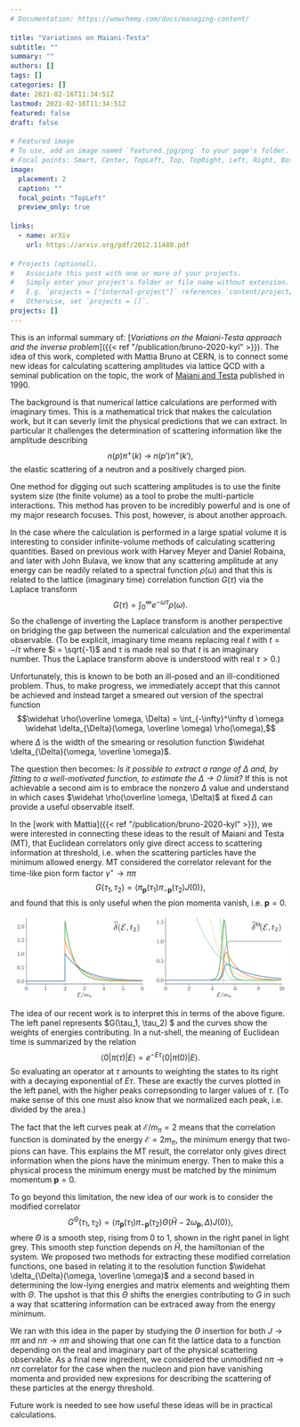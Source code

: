 ```yaml
---
# Documentation: https://wowchemy.com/docs/managing-content/

title: "Variations on Maiani-Testa"
subtitle: ""
summary: ""
authors: []
tags: []
categories: []
date: 2021-02-16T11:34:51Z
lastmod: 2021-02-16T11:34:51Z
featured: false
draft: false

# Featured image
# To use, add an image named `featured.jpg/png` to your page's folder.
# Focal points: Smart, Center, TopLeft, Top, TopRight, Left, Right, BottomLeft, Bottom, BottomRight.
image:
  placement: 2
  caption: ""
  focal_point: "TopLeft"
  preview_only: true

links:
  - name: arXiv
    url: https://arxiv.org/pdf/2012.11488.pdf

# Projects (optional).
#   Associate this post with one or more of your projects.
#   Simply enter your project's folder or file name without extension.
#   E.g. `projects = ["internal-project"]` references `content/project/deep-learning/index.md`.
#   Otherwise, set `projects = []`.
projects: []
---
```


This is an informal summary of: [_Variations on the Maiani-Testa approach and the inverse problem_]({{< ref "/publication/bruno-2020-kyl" >}}). The idea of this work, completed with Mattia Bruno at CERN, is to connect some new ideas for calculating scattering amplitudes via lattice QCD with a seminal publication on the topic, the work of [Maiani and Testa](<https://www.sciencedirect.com/science/article/abs/pii/0370269390906953?via%3Dihub>) published in 1990.


The background is that numerical lattice calculations are performed with imaginary times. This is a mathematical trick that makes the calculation work, but it can severly limit the physical predictions that we can extract. In particular it challenges the determination of scattering information like the amplitude describing
$$n(p) \pi^+(k) \ \to \ n(p') \pi^+(k'),$$
the elastic scattering of a neutron and a positively charged pion.

One method for digging out such scattering amplitudes is to use the finite system size (the finite volume) as a tool to probe the multi-particle interactions. This method has proven to be incredibly powerful and is one of my major research focuses. This post, however, is about another approach.

In the case where the calculation is performed in a large spatial volume it is interesting to consider infinite-volume methods of calculating scattering quantities. Based on previous work with Harvey Meyer and Daniel Robaina, and later with John Bulava, we know that any scattering amplitude at any energy can be readily related to a spectral function $\rho(\omega)$ and that this is related to the lattice (imaginary time) correlation function $G(\tau)$ via the Laplace transform
$$G(\tau) = \int_0^\infty e^{- \omega \tau} \rho(\omega) .$$
So the challenge of inverting the Laplace transform is another perspective on bridging the gap between the numerical calculation and the experimental observable.  (To be explicit, imaginary time means replacing real $t$ with $t = - i \tau$ where $i = \sqrt{-1}$ and $\tau$ is made real so that $t$ is an imaginary number. Thus the Laplace transform above is understood with real $\tau >0$.)

Unfortunately, this is known to be both an ill-posed and an ill-conditioned problem. Thus, to make progress, we immediately accept that this cannot be achieved and instead target a smeared out version of the spectral function
$$\widehat \rho(\overline \omega, \Delta) = \int_{-\infty}^\infty d \omega \widehat \delta_{\Delta}(\omega, \overline \omega) \rho(\omega),$$
where $\Delta$ is the width of the smearing or resolution function $\widehat \delta_{\Delta}(\omega, \overline \omega)$.


The question then becomes: _Is it possible to extract a range of $\Delta$ and, by fitting to a well-motivated function, to estimate the $\Delta \to 0$ limit?_ If this is not achievable a second aim is to embrace the nonzero $\Delta$ value and understand in which cases $\widehat \rho(\overline \omega, \Delta)$ at fixed $\Delta$ can provide a useful observable itself.

In the [work with Mattia]({{< ref "/publication/bruno-2020-kyl" >}}), we were interested in connecting these ideas to the result of Maiani and Testa (MT), that Euclidean correlators only give direct access to scattering information at threshold, i.e. when the scattering particles have the minimum allowed energy. MT considered the correlator relevant for the time-like pion form factor $\gamma^\star \to \pi \pi$
$$G(\tau_1, \tau_2) = \langle \pi_{\boldsymbol {p}}(\tau_1) \pi_{-\boldsymbol p}(\tau_2) J(0) \rangle ,$$
and found that this is only useful when the pion momenta vanish, i.e. $\boldsymbol p = 0$.

<div class="pull-left">
<img src="images/MTvsINV.png" width="650" />
</div>

The idea of our recent work is to interpret this in terms of the above figure.  The left panel represents $G(\tau_1, \tau_2) $ and the curves show the weights of energies contributing. In a nut-shell, the meaning of Euclidean time is summarized by the relation
$$\langle 0 \vert  \pi(\tau) \vert E \rangle = e^{- E \tau} \langle 0 \vert  \pi(0) \vert E \rangle  . $$
So evaluating an operator at $\tau$ amounts to weighting the states to its right with a decaying exponential of $E \tau$. These are exactly the curves plotted in the left panel, with the higher peaks correpsonding to larger values of $\tau$. (To make sense of this one must also know that we normalized each peak, i.e. divided by the area.)

The fact that the left curves peak at $\mathcal E/m_\pi = 2$ means that the correlation function is dominated by the energy $\mathcal E = 2 m_\pi$, the minimum energy that two-pions can have. This explains the MT result, the correlator only gives direct information when the pions have the minimum energy. Then to make this a physical process the minimum energy must be matched by the minimum momentum $\boldsymbol p = 0$.


To go beyond this limitation, the new idea of our work is to consider the modified correlator
$$G^{\Theta}(\tau_1, \tau_2) = \langle \pi_{\boldsymbol {p}}(\tau_1)  \pi_{-\boldsymbol p}(\tau_2) \Theta(\hat H - 2 \omega_{\boldsymbol p}, \Delta) J(0) \rangle ,$$
where $\Theta$ is a smooth step, rising from 0 to 1, shown in the right panel in light grey. This smooth step function depends on $\hat H$, the hamiltonian of the system. We proposed two methods for extracting these modified correlation functions, one based in relating it to the resolution function $\widehat \delta_{\Delta}(\omega, \overline \omega)$ and a second based in determining the low-lying energies and matrix elements and weighting them with $\Theta$.
The upshot is that this $\Theta$ shifts the energies contributing to $G$ in such a way that scattering information can be extraced away from the energy minimum.

We ran with this idea in the paper by studying the $\Theta$ insertion for both $J \to \pi \pi$ and $n \pi \to n \pi$ and showing that one can fit the lattice data to a function depending on the real and imaginary part of the physical scattering observable. As a final new ingredient, we considered the unmodified $n \pi \to n \pi$ correlator for the case when the nucleon and pion have vanishing momenta and provided new expresions for describing the scattering of these particles at the energy threshold.

Future work is needed to see how useful these ideas will be in practical calculations.
